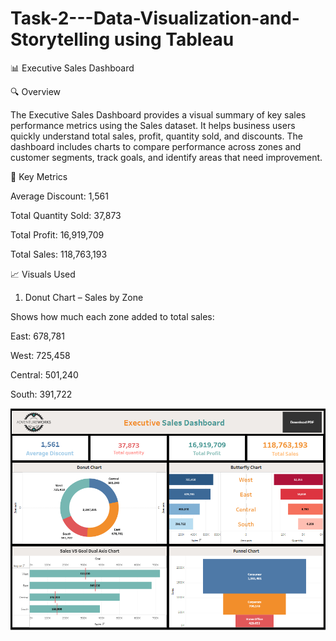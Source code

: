 # Task-2---Data-Visualization-and-Storytelling using Tableau

📊 Executive Sales Dashboard

🔍 Overview

The Executive Sales Dashboard provides a visual summary of key sales performance metrics using the Sales dataset. It helps business users quickly understand total sales, profit, quantity sold, and discounts. The dashboard includes charts to compare performance across zones and customer segments, track goals, and identify areas that need improvement.

📌 Key Metrics

Average Discount: 1,561

Total Quantity Sold: 37,873

Total Profit: 16,919,709

Total Sales: 118,763,193


📈 Visuals Used

1. Donut Chart – Sales by Zone

Shows how much each zone added to total sales:

East: 678,781

West: 725,458

Central: 501,240

South: 391,722



![image.alt](https://github.com/Saktalmale16/Task-2---Data-Visualization-and-Storytelling/blob/main/Sales%20dashboard.PNG)
